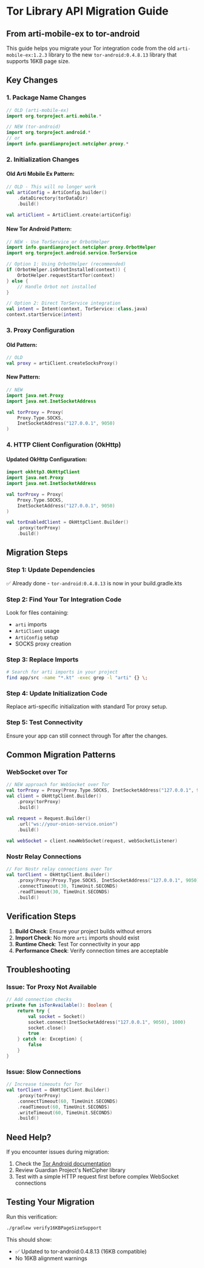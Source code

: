 # Tor Library API Migration Guide

## From arti-mobile-ex to tor-android

This guide helps you migrate your Tor integration code from the old `arti-mobile-ex:1.2.3` library to the new `tor-android:0.4.8.13` library that supports 16KB page size.

## Key Changes

### 1. Package Name Changes
```kotlin
// OLD (arti-mobile-ex)
import org.torproject.arti.mobile.*

// NEW (tor-android)
import org.torproject.android.*
// or
import info.guardianproject.netcipher.proxy.*
```

### 2. Initialization Changes

#### Old Arti Mobile Ex Pattern:
```kotlin
// OLD - This will no longer work
val artiConfig = ArtiConfig.builder()
    .dataDirectory(torDataDir)
    .build()
    
val artiClient = ArtiClient.create(artiConfig)
```

#### New Tor Android Pattern:
```kotlin
// NEW - Use TorService or OrbotHelper
import info.guardianproject.netcipher.proxy.OrbotHelper
import org.torproject.android.service.TorService

// Option 1: Using OrbotHelper (recommended)
if (OrbotHelper.isOrbotInstalled(context)) {
    OrbotHelper.requestStartTor(context)
} else {
    // Handle Orbot not installed
}

// Option 2: Direct TorService integration
val intent = Intent(context, TorService::class.java)
context.startService(intent)
```

### 3. Proxy Configuration

#### Old Pattern:
```kotlin
// OLD
val proxy = artiClient.createSocksProxy()
```

#### New Pattern:
```kotlin
// NEW
import java.net.Proxy
import java.net.InetSocketAddress

val torProxy = Proxy(
    Proxy.Type.SOCKS,
    InetSocketAddress("127.0.0.1", 9050)
)
```

### 4. HTTP Client Configuration (OkHttp)

#### Updated OkHttp Configuration:
```kotlin
import okhttp3.OkHttpClient
import java.net.Proxy
import java.net.InetSocketAddress

val torProxy = Proxy(
    Proxy.Type.SOCKS, 
    InetSocketAddress("127.0.0.1", 9050)
)

val torEnabledClient = OkHttpClient.Builder()
    .proxy(torProxy)
    .build()
```

## Migration Steps

### Step 1: Update Dependencies
✅ Already done - `tor-android:0.4.8.13` is now in your build.gradle.kts

### Step 2: Find Your Tor Integration Code
Look for files containing:
- `arti` imports
- `ArtiClient` usage
- `ArtiConfig` setup
- SOCKS proxy creation

### Step 3: Replace Imports
```bash
# Search for arti imports in your project
find app/src -name "*.kt" -exec grep -l "arti" {} \;
```

### Step 4: Update Initialization Code
Replace arti-specific initialization with standard Tor proxy setup.

### Step 5: Test Connectivity
Ensure your app can still connect through Tor after the changes.

## Common Migration Patterns

### WebSocket over Tor
```kotlin
// NEW approach for WebSocket over Tor
val torProxy = Proxy(Proxy.Type.SOCKS, InetSocketAddress("127.0.0.1", 9050))
val client = OkHttpClient.Builder()
    .proxy(torProxy)
    .build()

val request = Request.Builder()
    .url("ws://your-onion-service.onion")
    .build()
    
val webSocket = client.newWebSocket(request, webSocketListener)
```

### Nostr Relay Connections
```kotlin
// For Nostr relay connections over Tor
val torClient = OkHttpClient.Builder()
    .proxy(Proxy(Proxy.Type.SOCKS, InetSocketAddress("127.0.0.1", 9050)))
    .connectTimeout(30, TimeUnit.SECONDS)
    .readTimeout(30, TimeUnit.SECONDS)
    .build()
```

## Verification Steps

1. **Build Check**: Ensure your project builds without errors
2. **Import Check**: No more `arti` imports should exist
3. **Runtime Check**: Test Tor connectivity in your app
4. **Performance Check**: Verify connection times are acceptable

## Troubleshooting

### Issue: Tor Proxy Not Available
```kotlin
// Add connection checks
private fun isTorAvailable(): Boolean {
    return try {
        val socket = Socket()
        socket.connect(InetSocketAddress("127.0.0.1", 9050), 1000)
        socket.close()
        true
    } catch (e: Exception) {
        false
    }
}
```

### Issue: Slow Connections
```kotlin
// Increase timeouts for Tor
val torClient = OkHttpClient.Builder()
    .proxy(torProxy)
    .connectTimeout(60, TimeUnit.SECONDS)
    .readTimeout(60, TimeUnit.SECONDS)
    .writeTimeout(60, TimeUnit.SECONDS)
    .build()
```

## Need Help?

If you encounter issues during migration:
1. Check the [Tor Android documentation](https://github.com/torproject/tor-android)
2. Review Guardian Project's NetCipher library
3. Test with a simple HTTP request first before complex WebSocket connections

## Testing Your Migration

Run this verification:
```bash
./gradlew verify16KBPageSizeSupport
```

This should show:
- ✅ Updated to tor-android:0.4.8.13 (16KB compatible)
- No 16KB alignment warnings
